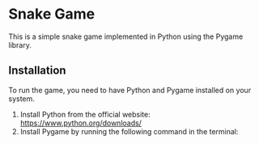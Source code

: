# Snake Game
This is a simple snake game implemented in Python using the Pygame library.
## Installation
To run the game, you need to have Python and Pygame installed on your system.
1. Install Python from the official website: https://www.python.org/downloads/
2. Install Pygame by running the following command in the terminal: